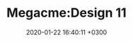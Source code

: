 ﻿---
layout: post_1
title: "Megacme:Design 11"
img: set11-1.jpg # Add image post (optional)
img_1: set11-2.jpg # Add image post (optional)
img_2: set11-3.jpg # Add image post (optional)
img_2: set11-4.jpg # Add image post (optional)
date: 2020-01-22 16:40:11 +0300
description: You’ll find this post in your `_posts` directory. Go ahead and edit it and re-build the site to see your changes. # Add post description (optional)
tag: [Leggings, Seamless,Ombre]
---

